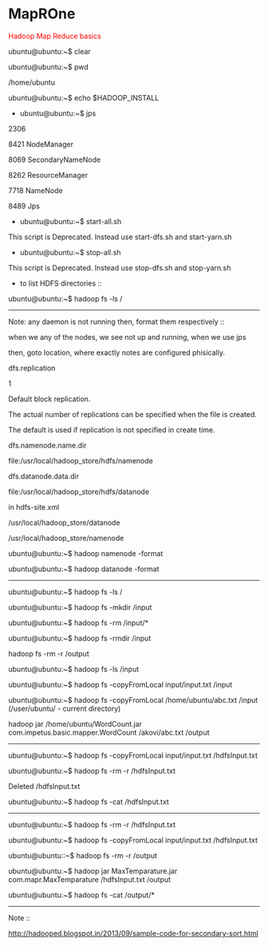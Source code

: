 # MapROne
<font color="red">Hadoop Map Reduce basics</font>


ubuntu@ubuntu:~$ clear

ubuntu@ubuntu:~$ pwd

/home/ubuntu

ubuntu@ubuntu:~$ echo $HADOOP_INSTALL


- ubuntu@ubuntu:~$ jps

2306 

8421 NodeManager

8069 SecondaryNameNode

8262 ResourceManager

7718 NameNode

8489 Jps

- ubuntu@ubuntu:~$ start-all.sh

This script is Deprecated. Instead use start-dfs.sh and start-yarn.sh

- ubuntu@ubuntu:~$ stop-all.sh

This script is Deprecated. Instead use stop-dfs.sh and stop-yarn.sh

- to list HDFS directories ::

ubuntu@ubuntu:~$ hadoop fs -ls /


-----------------------------------------------------------------
Note: any daemon is not running then, format them respectively ::

when we any of the nodes, we see not up and running, when we use jps

then, goto location, where exactly notes are configured phisically.


<configuration>

<property>

  <name>dfs.replication</name>
  
  <value>1</value>
  
  <description>Default block replication.
  
  The actual number of replications can be specified when the file is created.
  
  The default is used if replication is not specified in create time.
  
  </description>
  
 </property>
 
 <property>
 
   <name>dfs.namenode.name.dir</name>
   
   <value>file:/usr/local/hadoop_store/hdfs/namenode</value>
   
 </property>
 
 <property>
 
   <name>dfs.datanode.data.dir</name>
   
   <value>file:/usr/local/hadoop_store/hdfs/datanode</value>
   
 </property>
 
</configuration>

in hdfs-site.xml


/usr/local/hadoop_store/datanode

/usr/local/hadoop_store/namenode

ubuntu@ubuntu:~$ hadoop namenode -format

ubuntu@ubuntu:~$ hadoop datanode -format


-------------------------------------------


ubuntu@ubuntu:~$ hadoop fs -ls /

ubuntu@ubuntu:~$ hadoop fs -mkdir /input

ubuntu@ubuntu:~$ hadoop fs -rm /input/*

ubuntu@ubuntu:~$ hadoop fs -rmdir /input

hadoop fs -rm -r /output




ubuntu@ubuntu:~$ hadoop fs -ls /input

ubuntu@ubuntu:~$ hadoop fs -copyFromLocal input/input.txt /input

ubuntu@ubuntu:~$ hadoop fs -copyFromLocal /home/ubuntu/abc.txt /input   (/user/ubuntu/ - current directory)



hadoop jar /home/ubuntu/WordCount.jar com.impetus.basic.mapper.WordCount /akovi/abc.txt /output


----------------------------------------------------------------------------

ubuntu@ubuntu:~$ hadoop fs -copyFromLocal input/input.txt   /hdfsInput.txt


ubuntu@ubuntu:~$ hadoop fs -rm -r /hdfsInput.txt

Deleted /hdfsInput.txt


ubuntu@ubuntu:~$ hadoop fs -cat   /hdfsInput.txt

--------------------------------------------------------------------

  ubuntu@ubuntu:~$ hadoop fs -rm -r /hdfsInput.txt
  
  ubuntu@ubuntu:~$ hadoop fs -copyFromLocal input/input.txt   /hdfsInput.txt
  
  ubuntu@ubuntu::~$ hadoop fs -rm -r /output
  
  ubuntu@ubuntu:~$ hadoop jar MaxTemparature.jar com.mapr.MaxTemparature /hdfsInput.txt /output
  
  ubuntu@ubuntu:~$ hadoop fs -cat   /output/*

----------------------------------------

Note :: 

http://hadooped.blogspot.in/2013/09/sample-code-for-secondary-sort.html



